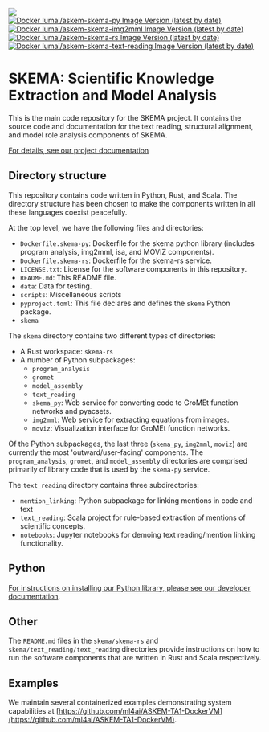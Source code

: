 ![](http://ci.kraken.sista.arizona.edu/api/badges/ml4ai/skema/status.svg)  
[![Docker lumai/askem-skema-py Image Version (latest by date)](https://img.shields.io/docker/v/lumai/askem-skema-py?sort=date&logo=docker&label=lumai%2Faskem-skema-py)](https://hub.docker.com/r/lumai/askem-skema-py)  
[![Docker lumai/askem-skema-img2mml Image Version (latest by date)](https://img.shields.io/docker/v/lumai/askem-skema-img2mml?sort=date&logo=docker&label=lumai%2Faskem-skema-img2mml)](https://hub.docker.com/r/lumai/askem-skema-img2mml)  
[![Docker lumai/askem-skema-rs Image Version (latest by date)](https://img.shields.io/docker/v/lumai/askem-skema-rs?sort=date&logo=docker&label=lumai%2Faskem-skema-rs)](https://hub.docker.com/r/lumai/askem-skema-rs)  
[![Docker lumai/askem-skema-text-reading Image Version (latest by date)](https://img.shields.io/docker/v/lumai/askem-skema-text-reading?sort=date&logo=docker&label=lumai%2Faskem-skema-text-reading)](https://hub.docker.com/r/lumai/askem-skema-text-reading)

# SKEMA: Scientific Knowledge Extraction and Model Analysis

This is the main code repository for the SKEMA project. It contains the source
code and documentation for the text reading, structural alignment, and model
role analysis components of SKEMA.

[For details, see our project documentation](https://ml4ai.github.io/skema/)

## Directory structure

This repository contains code written in Python, Rust, and Scala. The directory
structure has been chosen to make the components written in all these languages
coexist peacefully.

At the top level, we have the following files and directories:

- `Dockerfile.skema-py`: Dockerfile for the skema python library (includes program analysis, img2mml, isa, and MOVIZ components).
- `Dockerfile.skema-rs`: Dockerfile for the skema-rs service.
- `LICENSE.txt`: License for the software components in this repository.
- `README.md`: This README file.
- `data`: Data for testing.
- `scripts`: Miscellaneous scripts
- `pyproject.toml`: This file declares and defines the `skema` Python package.
- `skema`

The `skema` directory contains two different types of directories:
- A Rust workspace: `skema-rs`
- A number of Python subpackages:
    - `program_analysis`
    - `gromet`
    - `model_assembly`
    - `text_reading`
    - `skema_py`: Web service for converting code to GroMEt function networks and pyacsets.
    - `img2mml`: Web service for extracting equations from images.
    - `moviz`: Visualization interface for GroMEt function networks.

Of the Python subpackages, the last three (`skema_py`, `img2mml`, `moviz`) are
currently the most 'outward/user-facing' components. The `program_analysis`,
`gromet`, and `model_assembly` directories are comprised primarily of library
code that is used by the `skema-py` service.

The `text_reading` directory contains three subdirectories:
- `mention_linking`: Python subpackage for linking mentions in code and text
- `text_reading`: Scala project for rule-based extraction of mentions of scientific concepts.
- `notebooks`: Jupyter notebooks for demoing text reading/mention linking functionality.

## Python
[For instructions on installing our Python library, please see our developer documentation](https://ml4ai.github.io/skema/dev/env/).

## Other
The `README.md` files in the `skema/skema-rs` and
`skema/text_reading/text_reading` directories provide instructions on how to
run the software components that are written in Rust and Scala respectively.

## Examples

We maintain several containerized examples demonstrating system capabilities at [https://github.com/ml4ai/ASKEM-TA1-DockerVM](https://github.com/ml4ai/ASKEM-TA1-DockerVM).